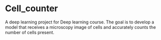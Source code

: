 # Cell_counter
A deep learning project for Deep learning course. The goal is to develop a model that receives a microscopy image of cells and accurately counts the number of cells present.
